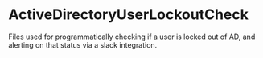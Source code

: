 # ActiveDirectoryUserLockoutCheck
Files used for programmatically checking if a user is locked out of AD, and alerting on that status via a slack integration.
